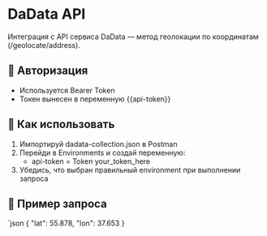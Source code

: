 # DaData API

Интеграция с API сервиса DaData — метод геолокации по координатам (/geolocate/address).

## 🔑 Авторизация

- Используется Bearer Token
- Токен вынесен в переменную {{api-token}}

## 🔧 Как использовать

1. Импортируй dadata-collection.json в Postman
2. Перейди в Environments и создай переменную:
   - api-token = Token your_token_here
3. Убедись, что выбран правильный environment при выполнении запроса

## 📨 Пример запроса

`json
{
  "lat": 55.878,
  "lon": 37.653
}
